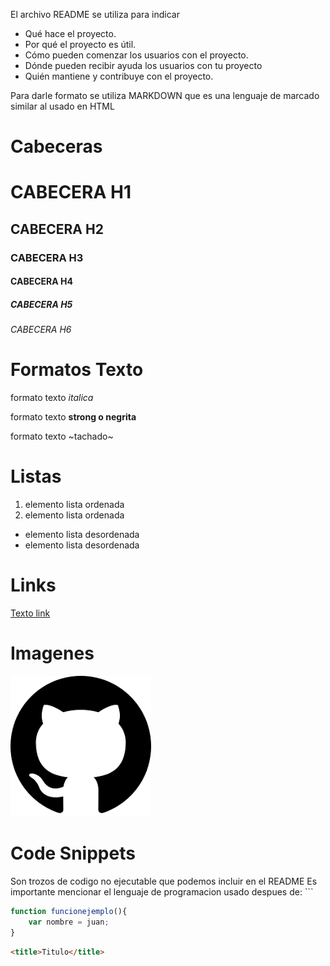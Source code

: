 El archivo README se utiliza para indicar 
- Qué hace el proyecto. 
- Por qué el proyecto es útil. 
- Cómo pueden comenzar los usuarios con el proyecto. 
- Dónde pueden recibir ayuda los usuarios con tu proyecto 
- Quién mantiene y contribuye con el proyecto.

Para darle formato se utiliza MARKDOWN que es una lenguaje de marcado similar al usado en HTML

# Cabeceras

# CABECERA H1 
## CABECERA H2 
### CABECERA H3 
#### CABECERA H4 
##### CABECERA H5 
###### CABECERA H6

# Formatos Texto
formato texto *italica*

formato texto **strong o negrita**

formato texto ~tachado~

# Listas
1. elemento lista ordenada
2. elemento lista ordenada

- elemento lista desordenada
- elemento lista desordenada

# Links 
[Texto link](https://www.google.com.mx)

# Imagenes
![Ejemplo Imagen](./git.png)

# Code Snippets
Son trozos de codigo no ejecutable que podemos incluir en el README
Es importante mencionar el lenguaje de programacion usado despues de: ```
```JAVASCRIPT
function funcionejemplo(){
    var nombre = juan;
}
```
```HTML
<title>Titulo</title>
```

